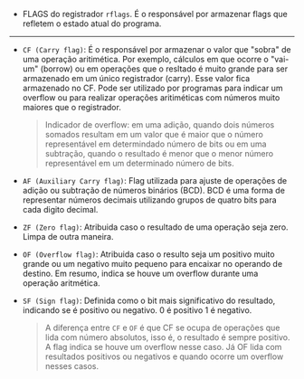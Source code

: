 - FLAGS do registrador `rflags`. É o responsável por armazenar flags que refletem o estado atual do programa.

---

- `CF (Carry flag)`: É o responsável por armazenar o valor que "sobra" de uma operação aritimética. Por exemplo, cálculos
  em que ocorre o "vai-um" (borrow) ou em operações que o resltado é muito grande para ser armazenado em um único registrador (carry).
  Esse valor fica armazenado no CF. Pode ser utilizado por programas para indicar um overflow ou para realizar operações
  aritiméticas com números muito maiores que o registrador.

  > Indicador de overflow: em uma adição, quando dois números somados resultam em um valor que é maior que o número representável
    em determindado número de bits ou em uma subtração, quando o resultado é menor que o menor número representável em um
    determinado número de bits.

- `AF (Auxiliary Carry flag)`: Flag utilizada para ajuste de operações de adição ou subtração de números binários (BCD).
  BCD é uma forma de representar números decimais utilizando grupos de quatro bits para cada digito decimal.

- `ZF (Zero flag)`: Atribuida caso o resultado de uma operação seja zero. Limpa de outra maneira.

- `OF (Overflow flag)`: Atribuida caso o resulto seja um positivo muito grande ou um negativo muito pequeno para encaixar
  no operando de destino. Em resumo, indica se houve um overflow durante uma operação aritmética.

- `SF (Sign flag)`: Definida como o bit mais significativo do resultado, indicando se é positivo ou negativo. 0 é positivo
  1 é negativo.

  > A diferença entre `CF` e `OF` é que CF se ocupa de operações que lida com número absolutos, isso é, o resultado é sempre
    positivo. A flag indica se houve um overflow nesse caso. Já OF lida com resultados positivos ou negativos e quando ocorre
    um overflow nesses casos.

